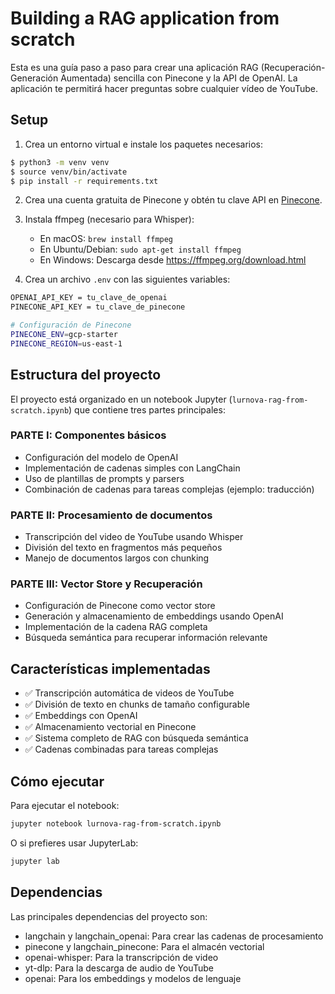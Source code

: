 # Building a RAG application from scratch

Esta es una guía paso a paso para crear una aplicación RAG (Recuperación-Generación Aumentada) sencilla con Pinecone y la API de OpenAI. La aplicación te permitirá hacer preguntas sobre cualquier vídeo de YouTube.

## Setup

1. Crea un entorno virtual e instale los paquetes necesarios:

```bash
$ python3 -m venv venv
$ source venv/bin/activate
$ pip install -r requirements.txt
```

2. Crea una cuenta gratuita de Pinecone y obtén tu clave API en [Pinecone](https://www.pinecone.io/).

3. Instala ffmpeg (necesario para Whisper):
   - En macOS: `brew install ffmpeg`
   - En Ubuntu/Debian: `sudo apt-get install ffmpeg`
   - En Windows: Descarga desde https://ffmpeg.org/download.html

4. Crea un archivo `.env` con las siguientes variables:

```bash
OPENAI_API_KEY = tu_clave_de_openai
PINECONE_API_KEY = tu_clave_de_pinecone

# Configuración de Pinecone
PINECONE_ENV=gcp-starter
PINECONE_REGION=us-east-1
```

## Estructura del proyecto

El proyecto está organizado en un notebook Jupyter (`lurnova-rag-from-scratch.ipynb`) que contiene tres partes principales:

### PARTE I: Componentes básicos
- Configuración del modelo de OpenAI
- Implementación de cadenas simples con LangChain
- Uso de plantillas de prompts y parsers
- Combinación de cadenas para tareas complejas (ejemplo: traducción)

### PARTE II: Procesamiento de documentos
- Transcripción del video de YouTube usando Whisper
- División del texto en fragmentos más pequeños
- Manejo de documentos largos con chunking

### PARTE III: Vector Store y Recuperación
- Configuración de Pinecone como vector store
- Generación y almacenamiento de embeddings usando OpenAI
- Implementación de la cadena RAG completa
- Búsqueda semántica para recuperar información relevante

## Características implementadas

- ✅ Transcripción automática de videos de YouTube
- ✅ División de texto en chunks de tamaño configurable
- ✅ Embeddings con OpenAI
- ✅ Almacenamiento vectorial en Pinecone
- ✅ Sistema completo de RAG con búsqueda semántica
- ✅ Cadenas combinadas para tareas complejas

## Cómo ejecutar

Para ejecutar el notebook:

```bash
jupyter notebook lurnova-rag-from-scratch.ipynb
```

O si prefieres usar JupyterLab:

```bash
jupyter lab
```

## Dependencias

Las principales dependencias del proyecto son:

- langchain y langchain_openai: Para crear las cadenas de procesamiento
- pinecone y langchain_pinecone: Para el almacén vectorial
- openai-whisper: Para la transcripción de video
- yt-dlp: Para la descarga de audio de YouTube
- openai: Para los embeddings y modelos de lenguaje
